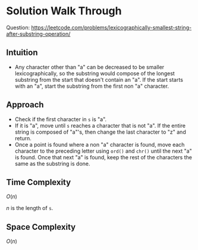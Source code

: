# Solution Walk Through
Question: https://leetcode.com/problems/lexicographically-smallest-string-after-substring-operation/

## Intuition
- Any character other than "a" can be decreased to be smaller lexicographically, so the substring would compose of the longest substring from the start that doesn't contain an "a". If the start starts with an "a", start the substring from the first non "a" character.

## Approach
- Check if the first character in `s` is "a".
- If it is "a", move until `s` reaches a character that is not "a". If the entire string is composed of "a"'s, then change the last character to "z" and return.
- Once a point is found where a non "a" character is found, move each character to the preceding letter using `ord()` and `chr()` until the next "a" is found. Once that next "a" is found, keep the rest of the characters the same as the substring is done.

## Time Complexity
$O(n)$

$n$ is the length of `s`.

## Space Complexity
$O(n)$